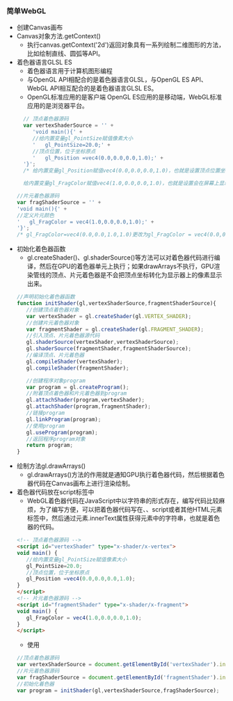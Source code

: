 ### 简单WebGL
 - 创建Canvas画布
 - Canvas对象方法.getContext()
    - 执行canvas.getContext('2d')返回对象具有一系列绘制二维图形的方法，比如绘制直线、圆弧等API。
 - 着色器语言GLSL ES
    - 着色器语言用于计算机图形编程
    - 与OpenGL API相配合的是着色器语言GLSL，与OpenGL ES API、WebGL API相互配合的是着色器语言GLSL ES。
    - OpenGL标准应用的是客户端 OpenGL ES应用的是移动端，WebGL标准应用的是浏览器平台。
    ```js 
      // 顶点着色器源码
      var vertexShaderSource = '' +
         'void main(){' +
         //给内置变量gl_PointSize赋值像素大小
         '   gl_PointSize=20.0;' +
         //顶点位置，位于坐标原点
         '   gl_Position =vec4(0.0,0.0,0.0,1.0);' +
      '}';
      /* 给内置变量gl_Position赋值vec4(0.0,0.0,0.0,1.0)，也就是设置顶点位置坐标，vec4代表的是一种数据类型， 在这里可以理解为vec4()是一个可以构造出vec4类型数据的构造函数，前三个参数表示顶点坐标值xyz。

      给内置变量gl_FragColor赋值vec4(1.0,0.0,0.0,1.0)，也就是设置会在屏幕上显示的像素的颜色，vec4()构造函数 前三个参数，表示颜色RGB值，最后一个参数是透明度A。在WebGL着色器中颜色值使用[0,1]区间表示 */
    ```
    ```javascript
    //片元着色器源码
   var fragShaderSource = '' +
    'void main(){' +
    //定义片元颜色
    '   gl_FragColor = vec4(1.0,0.0,0.0,1.0);' +
    '}';
    /* gl_FragColor=vec4(0.0,0.0,1.0,1.0)更改为gl_FragColor = vec4(0.0,0.0,1.0,1.0)，观察屏幕点的颜色变化 */
    ```
 - 初始化着色器函数
   - gl.createShader()、gl.shaderSource()等方法可以对着色器代码进行编译，然后在GPU的着色器单元上执行；如果drawArrays不执行，GPU渲染管线的顶点、片元着色器是不会把顶点坐标转化为显示器上的像素显示出来。
   ```js
   //声明初始化着色器函数
   function initShader(gl,vertexShaderSource,fragmentShaderSource){
      //创建顶点着色器对象
      var vertexShader = gl.createShader(gl.VERTEX_SHADER);
      //创建片元着色器对象
      var fragmentShader = gl.createShader(gl.FRAGMENT_SHADER);
      //引入顶点、片元着色器源代码
      gl.shaderSource(vertexShader,vertexShaderSource);
      gl.shaderSource(fragmentShader,fragmentShaderSource);
      //编译顶点、片元着色器
      gl.compileShader(vertexShader);
      gl.compileShader(fragmentShader);

      //创建程序对象program
      var program = gl.createProgram();
      //附着顶点着色器和片元着色器到program
      gl.attachShader(program,vertexShader);
      gl.attachShader(program,fragmentShader);
      //链接program
      gl.linkProgram(program);
      //使用program
      gl.useProgram(program);
      //返回程序program对象
      return program;
   }
   ```
 - 绘制方法gl.drawArrays()
   - gl.drawArrays()方法的作用就是通知GPU执行着色器代码，然后根据着色器代码在Canvas画布上进行渲染绘制。
 - 着色器代码放在script标签中
   - WebGL着色器代码在JavaScript中以字符串的形式存在，编写代码比较麻烦，为了编写方便，可以把着色器代码写在、、script或者其他HTML元素标签中，然后通过元素.innerText属性获得元素中的字符串，也就是着色器的代码。
   ```html
   <!-- 顶点着色器源码 -->
   <script id="vertexShader" type="x-shader/x-vertex">
   void main() {
      //给内置变量gl_PointSize赋值像素大小
      gl_PointSize=20.0;
      //顶点位置，位于坐标原点
      gl_Position =vec4(0.0,0.0,0.0,1.0);
   }
   </script>
   <!-- 片元着色器源码 -->
   <script id="fragmentShader" type="x-shader/x-fragment">
   void main() {
      gl_FragColor = vec4(1.0,0.0,0.0,1.0);
   }
   </script>
   ```
     - 使用
   ```js
   //顶点着色器源码
   var vertexShaderSource = document.getElementById('vertexShader').innerText;
   //片元着色器源码
   var fragShaderSource = document.getElementById('fragmentShader').innerText;
   //初始化着色器
   var program = initShader(gl,vertexShaderSource,fragShaderSource);
   ```
   